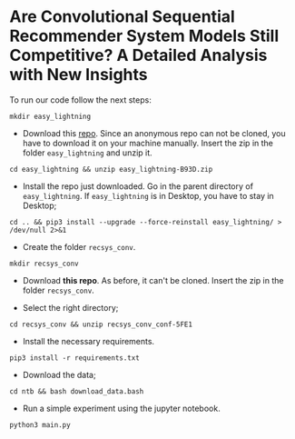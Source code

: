 # Are Convolutional Sequential Recommender System Models Still Competitive? A Detailed Analysis with New Insights

To run our code follow the next steps:

``mkdir easy_lightning``
- Download this [repo](https://anonymous.4open.science/r/easy_lightning-B93D). Since an anonymous repo can not be cloned, you have to download it on your machine manually. Insert the zip in the folder `easy_lightning` and unzip it.


``cd easy_lightning && unzip easy_lightning-B93D.zip``
- Install the repo just downloaded. Go in the parent directory of `easy_lightning`. If `easy_lightning` is in Desktop, you have to stay in Desktop;

``cd .. && pip3 install --upgrade --force-reinstall easy_lightning/ > /dev/null 2>&1``

- Create the folder `recsys_conv`.

``mkdir recsys_conv``
- Download **this repo**. As before, it can't be cloned. Insert the zip in the folder `recsys_conv`.

- Select the right directory;

``cd recsys_conv && unzip recsys_conv_conf-5FE1``

- Install the necessary requirements.

``pip3 install -r requirements.txt``
- Download the data;

``cd ntb && bash download_data.bash``

- Run a simple experiment using the jupyter notebook.


``python3 main.py``
